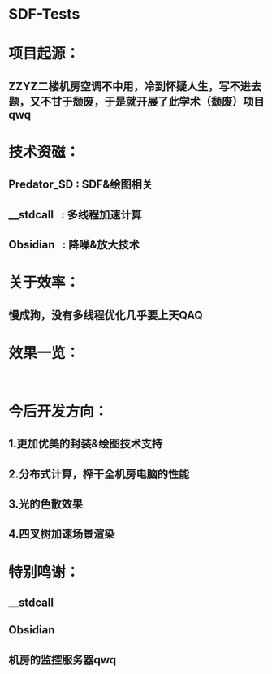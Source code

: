 # SDF-Tests

# 项目起源：</br>
## ZZYZ二楼机房空调不中用，冷到怀疑人生，写不进去题，又不甘于颓废，于是就开展了此学术（颓废）项目qwq</br>

# 技术资磁：</br>
## Predator_SD : SDF&绘图相关</br>
## __stdcall   : 多线程加速计算</br>
## Obsidian    : 降噪&放大技术</br>

# 关于效率：</br>
## 慢成狗，没有多线程优化几乎要上天QAQ</br>

# 效果一览：</br>
</br>

# 今后开发方向：</br>
## 1.更加优美的封装&绘图技术支持</br>
## 2.分布式计算，榨干全机房电脑的性能</br>
## 3.光的色散效果</br>
## 4.四叉树加速场景渲染</br>

# 特别鸣谢：</br>
## __stdcall</br>
## Obsidian</br>
## 机房的监控服务器qwq</br>
